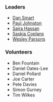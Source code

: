 ### Leaders

* [Dan Smart](mailto:daniel.smart@owasp.org)
* [Paul Johnston](mailto:paul.johnston@owasp.org)
* [Saira Hassan](mailto:saira.hassan@owasp.org)
* [Saskia Coplans](mailto:saskia.coplans@owasp.org)
* [Wesley Parsons](mailto:wesley.parsons@owasp.org)

### Volunteers

* Ben Fountain
* Daniel Oates-Lee
* Daniel Pollard
* Joe Carter
* Pete Davies
* Simon Gurney
* Tim Wilkes